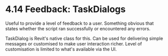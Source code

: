 # 4.14 Feedback: TaskDialogs

Useful to provide a level of feedback to a user. Something obvious that states whether the script ran successfully or encountered any errors.

TaskDialog is Revit's native class for this. Can be used for delivering simple messages or customised to make user interaction richer. Level of customisation is limited to what's available via the UI.



